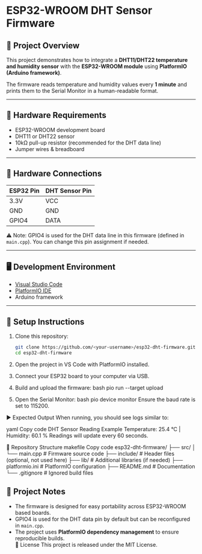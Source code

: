 # ESP32-WROOM DHT Sensor Firmware

## 📌 Project Overview
This project demonstrates how to integrate a **DHT11/DHT22 temperature and humidity sensor** with the **ESP32-WROOM module** using **PlatformIO (Arduino framework)**.  

The firmware reads temperature and humidity values every **1 minute** and prints them to the Serial Monitor in a human-readable format.

---

## 🔧 Hardware Requirements
- ESP32-WROOM development board  
- DHT11 or DHT22 sensor  
- 10kΩ pull-up resistor (recommended for the DHT data line)  
- Jumper wires & breadboard  

---

## 🔌 Hardware Connections
| ESP32 Pin | DHT Sensor Pin |
|-----------|----------------|
| 3.3V      | VCC            |
| GND       | GND            |
| GPIO4     | DATA           |

⚠️ Note: GPIO4 is used for the DHT data line in this firmware (defined in `main.cpp`). You can change this pin assignment if needed.

---

## 🖥️ Development Environment
- [Visual Studio Code](https://code.visualstudio.com/)  
- [PlatformIO IDE](https://platformio.org/install/ide?install=vscode)  
- Arduino framework  

---

## 🚀 Setup Instructions
1. Clone this repository:
   ```bash
   git clone https://github.com/<your-username>/esp32-dht-firmware.git
   cd esp32-dht-firmware
2. Open the project in VS Code with PlatformIO installed.

3. Connect your ESP32 board to your computer via USB.

4. Build and upload the firmware:
bash
  pio run --target upload
5. Open the Serial Monitor:
bash
  pio device monitor
Ensure the baud rate is set to 115200.

▶️ Expected Output
When running, you should see logs similar to:

yaml
Copy code
DHT Sensor Reading Example
Temperature: 25.4 °C  |  Humidity: 60.1 %
Readings will update every 60 seconds.

📂 Repository Structure
makefile
Copy code
esp32-dht-firmware/
 ├── src/
 │   └── main.cpp        # Firmware source code
 ├── include/            # Header files (optional, not used here)
 ├── lib/                # Additional libraries (if needed)
 ├── platformio.ini      # PlatformIO configuration
 ├── README.md           # Documentation
 └── .gitignore          # Ignored build files
## 🧪 Project Notes
- The firmware is designed for easy portability across ESP32-WROOM based boards.  
- GPIO4 is used for the DHT data pin by default but can be reconfigured in `main.cpp`.  
- The project uses **PlatformIO dependency management** to ensure reproducible builds.  
📜 License
This project is released under the MIT License.

